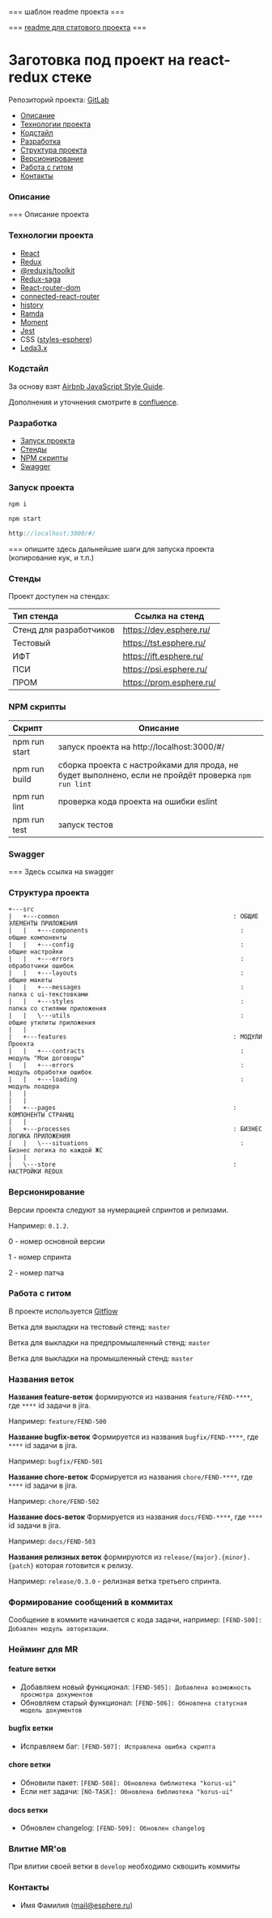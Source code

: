 === шаблон readme проекта ===

=== [readme для статового проекта](http://git.esphere.local/Golomazov.AV/react-start/blob/master/README.md) ===

# Заготовка под проект на react-redux стеке

Репозиторий проекта: [GitLab](http://git.esphere.local/myProject)

- [Описание](#описание)
- [Технологии проекта](#технологии-проекта)
- [Кодстайл](#кодстайл)
- [Разработка](#разработка)
- [Структура проекта](#структура-проекта)
- [Версионирование](#версионирование)
- [Работа с гитом](#работа-с-гитом)
- [Контакты](#контакты)

### Описание

=== Описание проекта

### Технологии проекта

- [React](https://ru.reactjs.org/)
- [Redux](https://redux.js.org/)
- [@reduxjs/toolkit](https://redux-toolkit.js.org/)
- [Redux-saga](https://redux-saga.js.org/)
- [React-router-dom](https://reactrouter.com/web/guides/quick-start)
- [connected-react-router](https://github.com/supasate/connected-react-router/)
- [history](https://github.com/ReactTraining/history)
- [Ramda](https://ramdajs.com/)
- [Moment](https://momentjs.com/)
- [Jest](https://jestjs.io/)
- CSS ([styles-esphere](https://ui-dev.esphere.ru/#/uikit/guide/programmer))
- [Leda3.x](https://leda.esphere.ru/)

### Кодстайл

За основу взят [Airbnb JavaScript Style Guide](https://github.com/airbnb/javascript#airbnb-javascript-style-guide-).

Дополнения и уточнения смотрите в [confluence](https://confluence.esphere.ru/pages/viewpage.action?pageId=103693109).

### Разработка

- [Запуск проекта](#Запуск-проекта)
- [Стенды](#Стенды)
- [NPM скрипты](#npm-скрипты)
- [Swagger](#swagger)

### Запуск проекта

```javascript
npm i
```

```javascript
npm start
```

```javascript
http://localhost:3000/#/
```

=== опишите здесь дальнейшие шаги для запуска проекта (копирование кук, и т.п.)

### Стенды

Проект доступен на стендах:

| Тип стенда              | Ссылка на стенд          |
| :---------------------- | ------------------------ |
| Стенд для разработчиков | https://dev.esphere.ru/  |
| Тестовый                | https://tst.esphere.ru/  |
| ИФТ                     | https://ift.esphere.ru/  |
| ПСИ                     | https://psi.esphere.ru/  |
| ПРОМ                    | https://prom.esphere.ru/ |

### NPM скрипты

| Скрипт        | Описание                                                                                            |
| :------------ | --------------------------------------------------------------------------------------------------- |
| npm run start | запуск проекта на http://localhost:3000/#/                                                          |
| npm run build | сборка проекта с настройками для прода, не будет выполнено, если не пройдёт проверка `npm run lint` |
| npm run lint  | проверка кода проекта на ошибки eslint                                                              |
| npm run test  | запуск тестов                                                                                       |

### Swagger

=== Здесь ссылка на swagger

### Структура проекта

```
+---src
|   +---common                                                : ОБЩИЕ ЭЛЕМЕНТЫ ПРИЛОЖЕНИЯ
|   |   +---components                                          : общие компоненты
|   |   +---config                                              : общие настройки
|   |   +---errors                                              : обработчики ошибок
|   |   +---layouts                                             : общие макеты
|   |   +---messages                                            : папка с ui-текстовками
|   |   +---styles                                              : папка со стилями приложения
|   |   \---utils                                               : общие утилиты приложения
|   |
|   +---features                                              : МОДУЛИ Проекта
|   |   +---contracts                                           : модуль "Мои договоры"
|   |   +---errors                                              : модуль обработки ошибок
|   |   +---loading                                             : модуль лоадера
|   |
|   |
|   +---pages                                                 : КОМПОНЕНТЫ СТРАНИЦ
|   |
|   +---processes                                             : БИЗНЕС ЛОГИКА ПРИЛОЖЕНИЯ
|   |   \---situations                                          : Бизнес логика по каждой ЖС
|   |
|   \---store                                                 : НАСТРОЙКИ REDUX
```

### Версионирование

Версии проекта следуют за нумерацией спринтов и релизами.

Например: `0.1.2`.

0 - номер основной версии

1 - номер спринта

2 - номер патча

### Работа с гитом

В проекте используется [Gitflow](https://confluence.esphere.ru/display/Frontend/Git+Flow)

Ветка для выкладки на тестовый стенд: `master`

Ветка для выкладки на предпромышленный стенд: `master`

Ветка для выкладки на промышленный стенд: `master`

### Названия веток

**Названия feature-веток** формируются из названия `feature/FEND-****`, где `****` id задачи в jira.

Например: `feature/FEND-500`

**Название bugfix-веток** Формируется из названия `bugfix/FEND-****`, где `****` id задачи в jira.

Например: `bugfix/FEND-501`

**Название chore-веток** Формируется из названия `chore/FEND-****`, где `****` id задачи в jira.

Например: `chore/FEND-502`

**Название docs-веток** Формируется из названия `docs/FEND-****`, где `****` id задачи в jira.

Например: `docs/FEND-503`

**Названия релизных веток** формируются из `release/{major}.{minor}.{patch}` которая готовится к релизу.

Например: `release/0.3.0` - релизная ветка третьего спринта.

### Формирование сообщений в коммитах

Сообщение в коммите начинается с кода задачи, например: `[FEND-500]: Добавлен модуль авторизации`.

### Нейминг для MR

#### **feature ветки**

- Добавляем новый функционал: `[FEND-505]: Добавлена возможность просмотра документов`
- Обновляем старый функционал: `[FEND-506]: Обновлена статусная модель документов`

#### **bugfix ветки**

- Исправляем баг: `[FEND-507]: Исправлена ошибка скрипта`

#### **chore ветки**

- Обновили пакет: `[FEND-508]: Обновлена библиотека "korus-ui"`
- Если нет задачи: `[NO-TASK]: Обновлена библиотека "korus-ui"`

#### **docs ветки**

- Обновлен changelog: `[FEND-509]: Обновлен changelog`

### Влитие MR'ов

При влитии своей ветки в `develop` необходимо сквошить коммиты

### Контакты

- Имя Фамилия (mail@esphere.ru)
